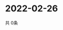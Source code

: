 # 2022-02-26
  共 0条

  <!-- BEGIN -->
  <!-- 最后更新时间Sat Feb 26 2022 17:04:54 GMT+0000 (Coordinated Universal Time) -->
  
  <!-- END -->
  
  